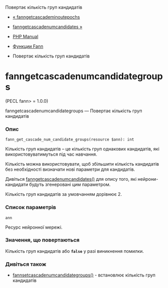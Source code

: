 Повертає кількість груп кандидатів

-   [« fanngetcascademinoutepochs](function.fann-get-cascade-min-out-epochs.html)
    
-   [fanngetcascadenumcandidates »](function.fann-get-cascade-num-candidates.html)
    
-   [PHP Manual](index.md)
    
-   [Функции Fann](ref.fann.md)
    
-   Повертає кількість груп кандидатів
    

# fanngetcascadenumcandidategroups

(PECL fann> = 1.0.0)

fanngetcascadenumcandidategroups — Повертає кількість груп кандидатів

### Опис

```methodsynopsis
fann_get_cascade_num_candidate_groups(resource $ann): int
```

Кількість груп кандидатів – це кількість груп однакових кандидатів, які використовуватимуться під час навчання.

Кількість можна використовувати, щоб збільшити кількість кандидатів без необхідності визначати нові параметри для кандидатів.

Дивіться [fanngetcascadenumcandidates()](function.fann-get-cascade-num-candidates.html) для опису того, які нейрони-кандидати будуть згенеровані цим параметром.

Кількість груп кандидатів за умовчанням дорівнює 2.

### Список параметрів

`ann`

Ресурс нейронної мережі.

### Значення, що повертаються

Кількість груп кандидатів або **`false`** у разі виникнення помилки.

### Дивіться також

-   [fannsetcascadenumcandidategroups()](function.fann-set-cascade-num-candidate-groups.html) - встановлює кількість груп кандидатів